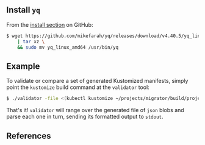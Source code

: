 ## Install `yq`

From the [install section] on GitHub:

```bash
$ wget https://github.com/mikefarah/yq/releases/download/v4.40.5/yq_linux_amd64.tar.gz -O - \
    | tar xz \
    && sudo mv yq_linux_amd64 /usr/bin/yq
```

## Example

To validate or compare a set of generated Kustomized manifests, simply point the `kustomize` build command at the `validator` tool:

```bash
$ ./validator -file <(kubectl kustomize ~/projects/migrator/build/project_z/debug/overlays/beta | yq -ojson)
```

That's it!  `validator` will range over the generated file of `json` blobs and parse each one in turn, sending its formatted output to `stdout`.

## References

[`yq` on GitHub]: https://github.com/mikefarah/yq/
[install section]: https://github.com/mikefarah/yq/#install

